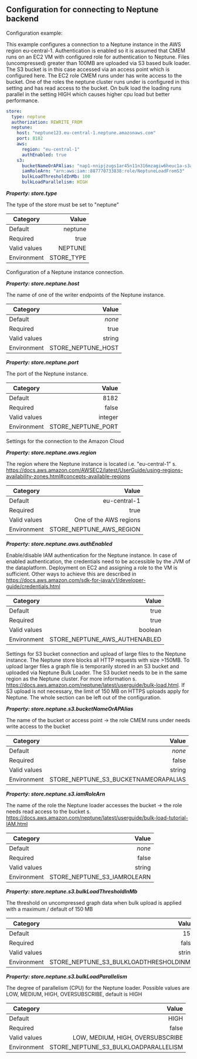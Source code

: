 
## Configuration for connecting to Neptune backend

Configuration example:

This example configures a connection to a Neptune instance in the AWS region eu-central-1. Authentication is enabled 
so it is assumed that CMEM runs on an EC2 VM with configured role for authentication to Neptune. Files (uncompressed) greater than 100MB are
uploaded via S3 based bulk loader. The S3 bucket is in this case accessed via an access point which is configured here. The EC2
role CMEM runs under has write access to the bucket. One of the roles the neptune cluster runs under is configured in this setting and has read access to the bucket.
On bulk load the loading runs parallel in the setting HIGH which causes higher cpu load but better performance.

```yaml
store:
  type: neptune
  authorization: REWRITE_FROM
  neptune:
    host: "neptune123.eu-central-1.neptune.amazonaws.com"
    port: 8182
    aws:
      region: "eu-central-1"
      authEnabled: true
    s3:
      bucketNameOrAPAlias: "nap1-nnipjzugs1ar45n11n316mzagiw6heuc1a-s3alias"
      iamRoleArn: "arn:aws:iam::887770733838:role/NeptuneLoadFromS3"
      bulkLoadThresholdInMb: 100
      bulkLoadParallelism: HIGH
```


***Property: store.type***

The type of the store must be set to "neptune"

| Category | Value |
|--- | ---: |
| Default | neptune |
| Required | true |
| Valid values | NEPTUNE |
| Environment | STORE_TYPE |

Configuration of a Neptune instance connection.

***Property: store.neptune.host***

The name of one of the writer endpoints of the Neptune instance.

| Category | Value |
|--- | ---: |
| Default | *none* |
| Required | true |
| Valid values | string |
| Environment | STORE_NEPTUNE_HOST |

***Property: store.neptune.port***

The port of the Neptune instance.

| Category | Value |
|--- | ---: |
| Default | 8182 |
| Required | false |
| Valid values | integer |
| Environment | STORE_NEPTUNE_PORT |

Settings for the connection to the Amazon Cloud

***Property: store.neptune.aws.region***

The region where the Neptune instance is located i.e. "eu-central-1" s. https://docs.aws.amazon.com/AWSEC2/latest/UserGuide/using-regions-availability-zones.html#concepts-available-regions

| Category | Value |
|--- | ---: |
| Default | eu-central-1 |
| Required | true |
| Valid values | One of the AWS regions |
| Environment | STORE_NEPTUNE_AWS_REGION |

***Property: store.neptune.aws.authEnabled***

Enable/disable IAM authentication for the Neptune instance. In case of enabled authentication, the credentials need to be accessible by the JVM of the dataplatform. Deployment on EC2 and assigning a role to the VM is sufficient. Other ways to achieve this are described in https://docs.aws.amazon.com/sdk-for-java/v1/developer-guide/credentials.html

| Category | Value |
|--- | ---: |
| Default | true |
| Required | true |
| Valid values | boolean |
| Environment | STORE_NEPTUNE_AWS_AUTHENABLED |

Settings for S3 bucket connection and upload of large files to the Neptune instance. The Neptune store blocks all HTTP requests with size >150MB. To upload larger files a graph file is temporarily stored in an S3 bucket and uploaded via Neptune Bulk Loader. The S3 bucket needs to be in the same region as the Neptune cluster. For more information s. https://docs.aws.amazon.com/neptune/latest/userguide/bulk-load.html. If S3 upload is not necessary, the limit of 150 MB on HTTPS uploads apply for Neptune. The whole section can be left out of the configuration.

***Property: store.neptune.s3.bucketNameOrAPAlias***

The name of the bucket or access point -> the role CMEM runs under needs write access to the bucket

| Category | Value |
|--- | ---: |
| Default | *none* |
| Required | false |
| Valid values | string |
| Environment | STORE_NEPTUNE_S3_BUCKETNAMEORAPALIAS |

***Property: store.neptune.s3.iamRoleArn***

The name of the role the Neptune loader accesses the bucket -> the role needs read access to the bucket s. https://docs.aws.amazon.com/neptune/latest/userguide/bulk-load-tutorial-IAM.html

| Category | Value |
|--- | ---: |
| Default | *none* |
| Required | false |
| Valid values | string |
| Environment | STORE_NEPTUNE_S3_IAMROLEARN |

***Property: store.neptune.s3.bulkLoadThresholdInMb***

The threshold on uncompressed graph data when bulk upload is applied with a maximum / default of 150 MB

| Category | Value |
|--- | ---: |
| Default | 150 |
| Required | false |
| Valid values | string |
| Environment | STORE_NEPTUNE_S3_BULKLOADTHRESHOLDINMB |

***Property: store.neptune.s3.bulkLoadParallelism***

The degree of parallelism (CPU) for the Neptune loader. Possible values are LOW, MEDIUM, HIGH, OVERSUBSCRIBE, default is HIGH

| Category | Value |
|--- | ---: |
| Default | HIGH |
| Required | false |
| Valid values | LOW, MEDIUM, HIGH, OVERSUBSCRIBE |
| Environment | STORE_NEPTUNE_S3_BULKLOADPARALLELISM |

